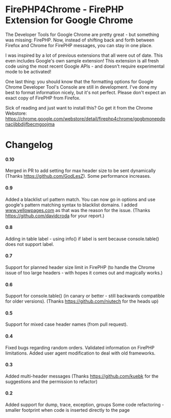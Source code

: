 # FirePHP4Chrome - FirePHP Extension for Google Chrome
 
The Developer Tools for Google Chrome are pretty great - but something was missing: FirePHP.  Now, instead of shifting back and forth between Firefox and Chrome for FirePHP messages, you can stay in one place.  

I was inspired by a lot of previous extensions that all were out of date.  This even includes Google's own sample extension!  This extension is all fresh code using the most recent Google APIs - and doesn't require experimental mode to be activated!

One last thing: you should know that the formatting options for Google Chrome Developer Tool's Console are still in development.  I've done my best to format information nicely, but it's not perfect.  Please don't expect an exact copy of FirePHP from Firefox.

Sick of reading and just want to install this? Go get it from the Chrome Webstore: https://chrome.google.com/webstore/detail/firephp4chrome/gpgbmonepdpnacijbbdijfbecmgoojma

# Changelog

#### 0.10
Merged in PR to add setting for max header size to be sent dynamically (Thanks https://github.com/GodLesZ). Some performance increases.

#### 0.9
Added a blacklist url pattern match.  You can now go in options and use google's pattern matching syntax to blacklist domains.  I added www.yellowpages.com as that was the reason for the issue. (Thanks https://github.com/davidcroda for your report.)

#### 0.8
Adding in table label - using info() if label is sent because console.table() does not support label.

#### 0.7
Support for planned header size limit in FirePHP (to handle the Chrome issue of too large headers - with hopes it comes out and magically works.)

#### 0.6
Support for console.table() (in canary or better - still backwards compatible for older versions). (Thanks https://github.com/niutech for the heads up)

#### 0.5
Support for mixed case header names (from pull request).

#### 0.4
Fixed bugs regarding random orders.  Validated information on FirePHP limitations. Added user agent modification to deal with old frameworks.

#### 0.3
Added multi-header messages (Thanks https://github.com/kuebk for the suggestions and the permission to refactor)

#### 0.2
Added support for dump, trace, exception, groups
Some code refactoring - smaller footprint when code is inserted directly to the page

